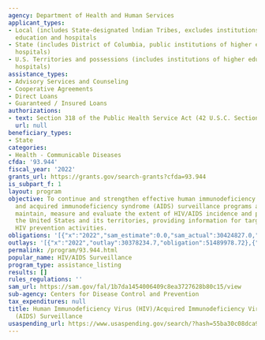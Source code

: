 ```yaml
---
agency: Department of Health and Human Services
applicant_types:
- Local (includes State-designated lndian Tribes, excludes institutions of higher
  education and hospitals
- State (includes District of Columbia, public institutions of higher education and
  hospitals)
- U.S. Territories and possessions (includes institutions of higher education and
  hospitals)
assistance_types:
- Advisory Services and Counseling
- Cooperative Agreements
- Direct Loans
- Guaranteed / Insured Loans
authorizations:
- text: Section 318 of the Public Health Service Act (42 U.S.C. Section 247c, as amended).
  url: null
beneficiary_types:
- State
categories:
- Health - Communicable Diseases
cfda: '93.944'
fiscal_year: '2022'
grants_url: https://grants.gov/search-grants?cfda=93.944
is_subpart_f: 1
layout: program
objective: To continue and strengthen effective human immunodeficiency virus (HIV)
  and acquired immunodeficiency syndrome (AIDS) surveillance programs and to affect,
  maintain, measure and evaluate the extent of HIV/AIDS incidence and prevalence throughout
  the United States and its territories, providing information for targeting and implementing
  HIV prevention activities.
obligations: '[{"x":"2022","sam_estimate":0.0,"sam_actual":30424827.0,"usa_spending_actual":26319427.81},{"x":"2023","sam_estimate":26898991.0,"sam_actual":0.0,"usa_spending_actual":32211517.97},{"x":"2024","sam_estimate":26898991.0,"sam_actual":0.0,"usa_spending_actual":27900856.72}]'
outlays: '[{"x":"2022","outlay":30378234.7,"obligation":51489978.72},{"x":"2023","outlay":0.0,"obligation":0.0},{"x":"2024","outlay":0.0,"obligation":0.0}]'
permalink: /program/93.944.html
popular_name: HIV/AIDS Surveillance
program_type: assistance_listing
results: []
rules_regulations: ''
sam_url: https://sam.gov/fal/1b7da1454006409c8ea3727628b80c15/view
sub-agency: Centers for Disease Control and Prevention
tax_expenditures: null
title: Human Immunodeficiency Virus (HIV)/Acquired Immunodeficiency Virus Syndrome
  (AIDS) Surveillance
usaspending_url: https://www.usaspending.gov/search/?hash=55ba30c08dca934bb4e5e72b7fa1917b
---
```

